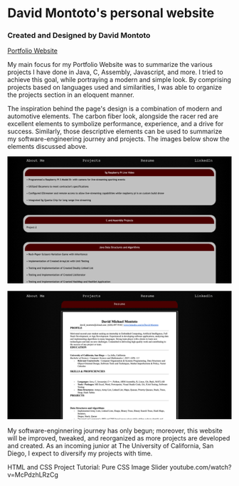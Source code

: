 # David Montoto's personal website
### Created and Designed by David Montoto

[Portfolio Website](https://dmmontoto.github.io/Portfolio-Website/)

My main focus for my Portfolio Website was to summarize the various projects I have done in Java, C, Assembly, Javascript, and more. I tried to achieve this goal, while portraying a modern and simple look. By comprising projects based on languages used and similarities, I was able to organize the projects section in an eloquent manner. 

The inspiration behind the page's design is a combination of modern and automotive elements. The carbon fiber look, alongside the racer red are excellent elements to symbolize performance, experience, and a drive for success. Similarly, those descriptive elements can be used to summarize my software-engineering journey and projects. The images below show the elements discussed above. 

![markdown logo](assets/images/portfolioPic1.png)

![markdown logo](assets/images/portfolioPic2.png)

My software-enginnering journey has only begun; moreover, this website will be improved, tweaked, and reorganized as more projects are developed and created. As an incoming junior at The University of California, San Diego, I expect to diversify my projects with time.

HTML and CSS Project Tutorial: Pure CSS Image Slider
youtube.com/watch?v=McPdzhLRzCg